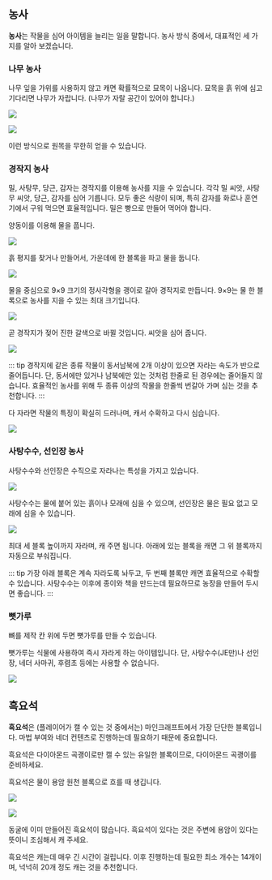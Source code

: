 ## 농사
**농사**는 작물을 심어 아이템을 늘리는 일을 말합니다.
농사 방식 중에서, 대표적인 세 가지를 알아 보겠습니다.

### 나무 농사

나무 잎을 가위를 사용하지 않고 캐면 확률적으로 묘목이 나옵니다.
묘목을 흙 위에 심고 기다리면 나무가 자랍니다.
(나무가 자랄 공간이 있어야 합니다.)

![](images/4/묘목.png)

![](images/4/나무.png)

이런 방식으로 원목을 무한히 얻을 수 있습니다.

### 경작지 농사

밀, 사탕무, 당근, 감자는 경작지를 이용해 농사를 지을 수 있습니다.
각각 밀 씨앗, 사탕무 씨앗, 당근, 감자를 심어 기릅니다.
모두 좋은 식량이 되며, 특히 감자를 화로나 훈연기에서 구워 먹으면 효율적입니다.
밀은 빵으로 만들어 먹어야 합니다.

양동이를 이용해 물을 풉니다.

![](images/4/물_푸기.png)

흙 평지를 찾거나 만들어서, 가운데에 한 블록을 파고 물을 둡니다.

![](images/4/물_놓기.png)

물을 중심으로 9×9 크기의 정사각형을 괭이로 갈아 경작지로 만듭니다.
9×9는 물 한 블록으로 농사를 지을 수 있는 최대 크기입니다.

![](images/4/주변_갈기.png)

곧 경작지가 젖어 진한 갈색으로 바뀔 것입니다.
씨앗을 심어 줍니다.

![](images/4/씨앗_심기.png)

::: tip
경작지에 같은 종류 작물이 동서남북에 2개 이상이 있으면 자라는 속도가 반으로 줄어듭니다.
단, 동서에만 있거나 남북에만 있는 것처럼 한줄로 된 경우에는 줄어들지 않습니다.
효율적인 농사를 위해 두 종류 이상의 작물을 한줄씩 번갈아 가며 심는 것을 추천합니다.
:::

다 자라면 작물의 특징이 확실히 드러나며, 캐서 수확하고 다시 심습니다.

![](images/4/다_자란_경작지.png)

### 사탕수수, 선인장 농사

사탕수수와 선인장은 수직으로 자라나는 특성을 가지고 있습니다.

![](images/4/사탕수수와_선인장.png)

사탕수수는 물에 붙어 있는 흙이나 모래에 심을 수 있으며, 선인장은 물은 필요 없고 모래에 심을 수 있습니다.

![](images/4/자란_사탕수수와_선인장.png)

최대 세 블록 높이까지 자라며, 캐 주면 됩니다.
아래에 있는 블록을 캐면 그 위 블록까지 자동으로 부숴집니다.

::: tip
가장 아래 블록은 계속 자라도록 놔두고, 두 번째 블록만 캐면 효율적으로 수확할 수 있습니다.
사탕수수는 이후에 종이와 책을 만드는데 필요하므로 농장을 만들어 두시면 좋습니다.
:::

### 뼛가루

뼈를 제작 칸 위에 두면 뼛가루를 만들 수 있습니다.

뼛가루는 식물에 사용하여 즉시 자라게 하는 아이템입니다.
단, 사탕수수(JE만)나 선인장, 네더 사마귀, 후렴초 등에는 사용할 수 없습니다.

![](images/4/뼛가루_사용.png)

## 흑요석

**흑요석**은 (플레이어가 캘 수 있는 것 중에서는) 마인크래프트에서 가장 단단한 블록입니다.
마법 부여와 네더 컨텐츠로 진행하는데 필요하기 때문에 중요합니다.

흑요석은 다이아몬드 곡괭이로만 캘 수 있는 유일한 블록이므로, 다이아몬드 곡괭이를 준비하세요.

흑요석은 물이 용암 원천 블록으로 흐를 때 생깁니다.

![](images/4/흑요석_만들기_1.png)

![](images/4/흑요석_만들기_2.png)

동굴에 이미 만들어진 흑요석이 많습니다.
흑요석이 있다는 것은 주변에 용암이 있다는 뜻이니 조심해서 캐 주세요.

흑요석은 캐는데 매우 긴 시간이 걸립니다. 
이후 진행하는데 필요한 최소 개수는 14개이며, 넉넉히 20개 정도 캐는 것을 추천합니다.


